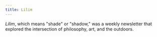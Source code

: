 ```yaml
---
title: Lilim
---
```

_Lilim_, which means "shade" or "shadow," was a weekly newsletter that explored the intersection of philosophy, art, and the outdoors.
